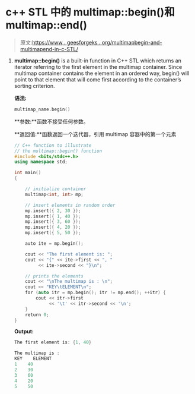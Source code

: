 # c++ STL 中的 multimap::begin()和 multimap::end()

> 原文:[https://www . geesforgeks . org/multimapbegin-and-multimapend-in-c-STL/](https://www.geeksforgeeks.org/multimapbegin-and-multimapend-in-c-stl/)

1.  **multimap::begin()** is a built-in function in C++ STL which returns an iterator referring to the first element in the multimap container. Since multimap container contains the element in an ordered way, begin() will point to that element that will come first according to the container’s sorting criterion.

    **语法:**

    ```cpp
    multimap_name.begin()

    ```

    **参数:**函数不接受任何参数。

    **返回值:**函数返回一个迭代器，引用 multimap 容器中的第一个元素

    ```cpp
    // C++ function to illustrate
    // the multimap::begin() function
    #include <bits/stdc++.h>
    using namespace std;

    int main()
    {

        // initialize container
        multimap<int, int> mp;

        // insert elements in random order
        mp.insert({ 2, 30 });
        mp.insert({ 1, 40 });
        mp.insert({ 3, 60 });
        mp.insert({ 4, 20 });
        mp.insert({ 5, 50 });

        auto ite = mp.begin();

        cout << "The first element is: ";
        cout << "{" << ite->first << ", "
             << ite->second << "}\n";

        // prints the elements
        cout << "\nThe multimap is : \n";
        cout << "KEY\tELEMENT\n";
        for (auto itr = mp.begin(); itr != mp.end(); ++itr) {
            cout << itr->first
                 << '\t' << itr->second << '\n';
        }
        return 0;
    }
    ```

    **Output:**

    ```cpp
    The first element is: {1, 40}

    The multimap is : 
    KEY    ELEMENT
    1    40
    2    30
    3    60
    4    20
    5    50

    ```